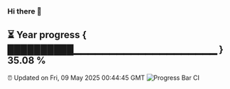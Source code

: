 ### Hi there 👋
⏳ Year progress { ██████████▁▁▁▁▁▁▁▁▁▁▁▁▁▁▁▁▁▁▁▁ } 35.08 %
---
⏰ Updated on Fri, 09 May 2025 00:44:45 GMT
![Progress Bar CI](https://github.com/Moyi321/Moyi321/workflows/Progress%20Bar%20CI/badge.svg)
